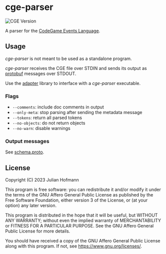 # cge-parser
![CGE Version](https://img.shields.io/badge/CGE-v0.5-green)

A parser for the [CodeGame Events Language](https://code-game.org/docs/specification/cge).

## Usage

*cge-parser* is not meant to be used as a standalone program.

*cge-parser* receives the CGE file over STDIN and sends its output as [protobuf](https://protobuf.dev/) messages over STDOUT.

Use the [adapter](./adapter) library to interface with a *cge-parser* executable.

### Flags

- `--comments`: include doc comments in output
- `--only-meta`: stop parsing after sending the metadata message
- `--tokens`: return all parsed tokens
- `--no-objects`: do not return objects
- `--no-warn`: disable warnings

### Output messages

See [schema.proto](./protobuf/schema.proto).

## License

Copyright (C) 2023 Julian Hofmann

This program is free software: you can redistribute it and/or modify
it under the terms of the GNU Affero General Public License as published
by the Free Software Foundation, either version 3 of the License, or
(at your option) any later version.

This program is distributed in the hope that it will be useful,
but WITHOUT ANY WARRANTY; without even the implied warranty of
MERCHANTABILITY or FITNESS FOR A PARTICULAR PURPOSE.  See the
GNU Affero General Public License for more details.

You should have received a copy of the GNU Affero General Public License
along with this program.  If not, see <https://www.gnu.org/licenses/>.
